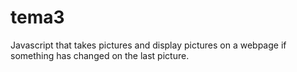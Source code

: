 # tema3
Javascript that takes pictures and display pictures on a webpage if something has changed on the last picture.
